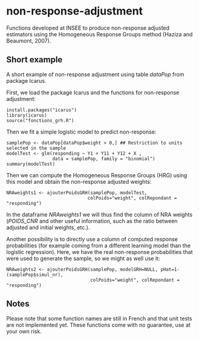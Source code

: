 # non-response-adjustment
Functions developed at INSEE to produce non-response adjusted estimators using the Homogeneous Response Groups method (Haziza and Beaumont, 2007).

## Short example

A short example of non-response adjustment using table _dataPop_ from package Icarus.

First, we load the package Icarus and the functions for non-response adjustment:

```
install.packages("icarus")
library(icarus)
source("fonctions_grh.R")
```

Then we fit a simple logistic model to predict non-response:

```
samplePop <- dataPop[dataPop$weight > 0,] ## Restriction to units selected in the sample
modelTest <- glm(responding ~ Y1 + Y11 + Y12 + X , 
                 data = samplePop, family = "binomial")
summary(modelTest)
```

Then we can compute the Homogeneous Response Groups (HRG) using this model and obtain the non-response adjusted weights:

```
NRAweights1 <- ajouterPoidsGRH(samplePop, modelTest,
                              colPoids="weight", colRepondant = "responding")

```
In the dataframe _NRAweights1_ we will thus find the column of NRA weights (_POIDS\_CNR_ and other useful information, such as the ratio between adjusted and initial weights, etc.).

Another possibility is to directly use a column of computed response probabilities (for example coming from a different learning model than the logistic regression). Here, we have the real non-response probabilities that were used to generate the sample, so we might as well use it:

```
NRAweights2 <- ajouterPoidsGRH(samplePop, modelGRH=NULL, pHat=1-(samplePop$simul_nr),
                               colPoids="weight", colRepondant = "responding")
```

## Notes

Please note that some function names are still in French and that unit tests are not implemented yet. These functions come with no guarantee, use at your own risk.
